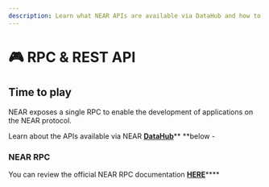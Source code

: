 ```yaml
---
description: Learn what NEAR APIs are available via DataHub and how to use them
---
```


# 🎮 RPC & REST API

## Time to play

NEAR exposes a single RPC to enable the development of applications on the NEAR protocol.

Learn about the APIs available via NEAR [**DataHub**](https://datahub.figment.io/sign\_up?service=near)** **below -&#x20;

### NEAR RPC

You can review the official NEAR RPC documentation [**HERE**](https://docs.near.org/docs/api/rpc#docsNav)****

